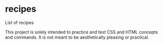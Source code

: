 # recipes

List of recipes

This project is solely intended to practice and test CSS and HTML 
concepts and commands. It is not meant to be aesthetically pleasing or practical.